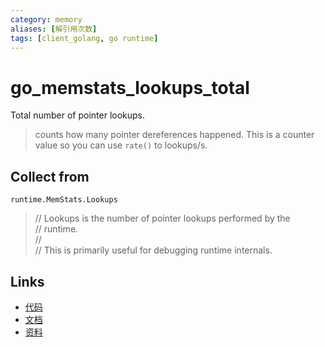 ```yaml
---
category: memory
aliases: [解引用次数]
tags: [client_golang, go runtime]
---
```

# go_memstats_lookups_total

Total number of pointer lookups.

> counts how many pointer dereferences happened. This is a counter value so you can use `rate()` to lookups/s.

## Collect from

`runtime.MemStats.Lookups`

> // Lookups is the number of pointer lookups performed by the  
> // runtime.  
> //  
> // This is primarily useful for debugging runtime internals.  

## Links

- [代码](https://github.com/prometheus/client_golang/blob/master/prometheus/go_collector.go#L118)
- [文档](https://golang.org/pkg/runtime/#MemStats)
- [资料](https://povilasv.me/prometheus-go-metrics/#)